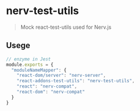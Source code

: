 # nerv-test-utils
> Mock react-test-utils used for Nerv.js

## Usege

```javascript
// enzyme in Jest
module.exports = {
  "moduleNameMapper": {
    "react-dom/server": "nerv-server",
    "react-addons-test-utils": "nerv-test-utils",
    "react": "nerv-compat",
    "react-dom": "nerv-compat"
  }
}
```
